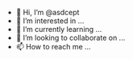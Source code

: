- 👋 Hi, I’m @asdcept
- 👀 I’m interested in ...
- 🌱 I’m currently learning ...
- 💞️ I’m looking to collaborate on ...
- 📫 How to reach me ...

<!---
asdcept/asdcept is a ✨ special ✨ repository because its `README.md` (this file) appears on your GitHub profile.
You can click the Preview link to take a look at your changes.
--->
